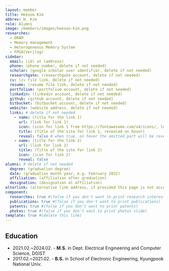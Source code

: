 ```yaml
---
layout: member
title: Heesoo Kim
abbrev: H. Kim
role: Alumni
image: /members/images/heesoo-kim.png
researches:
  - DRAM
  - Memory management
  - Heterogeneous Memory System
  - FPGA(Verilog)
sidebar:
  email: (id) at (address)
  phone: (phone number, delete if not needed)
  scholar: (google scholar user identifier, delete if not needed)
  researchgate: (researchgate account, delete if not needed)
  cv: (cv file link, delete if not needed)
  resume: (resume file link, delete if not needed)
  portfolium: (portfolium account, delete if not needed)
  linkedin: (linkedin account, delete if not needed)
  github: (github account, delete if not needed)
  bitbucket: (bitbucket account, delete if not needed)
  website: (website address, delete if not needed)
  links: # delete if not needed
    - name: (title for the link 1)
      url: (link for link 1)
      icon: (icon for link 1 from https://fontawesome.com/v4/icons/, leave empty if default)
      title: (Title of the site for link 1, revealed on hover)
      reveal: false # when true, on hover the omitted part will be revealed
    - name: (title for the link 2)
      url: (link for link 2)
      title: (Title of the site for link 2)
      icon: (icon for link 2)
      reveal: false
alumni: # delete if not needed
  degree: (graduation degree)
  date: (graduation month year, e.g. February 2022)
  affiliation: (affiliation after graduation)
  designation: (designation at affiliation)
alterlink: (alternative link address, if provided this page is not accessible, '#' indicates no link at all)
component:
  researches: true #(false if you don't want to print research interest)
  publications: true #(false if you don't want to print publications)
  patents: true #(false if you don't want to print patents)
  photos: true #(false if you don't want to print photos slide)
template: true #(delete this line)
---
```


## Education
* 2021.02.~2024.02. - **M.S.** in Dept. Electrical Engineering and Computer Science, DGIST
* 2017.02.~2021.02. - **B.S.** in School of Electronic Engineering, Kyungpook National Univ.